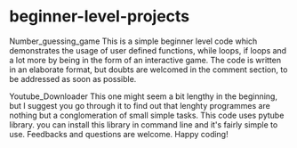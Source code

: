 # beginner-level-projects
Number_guessing_game
This is a simple beginner level code which demonstrates the usage of user defined functions, while loops, if loops and a lot more by being in the form of an interactive game.
The code is written in an elaborate format, but doubts are welcomed in the comment section, to be addressed as soon as possible.

Youtube_Downloader
This one might seem a bit lengthy in the beginning, but I suggest you go through it to find out that lenghty programmes are nothing but a conglomeration of small simple tasks. This code uses pytube library. you can install this library in command line and it's fairly simple to use. Feedbacks and questions are welcome. 
Happy coding!
